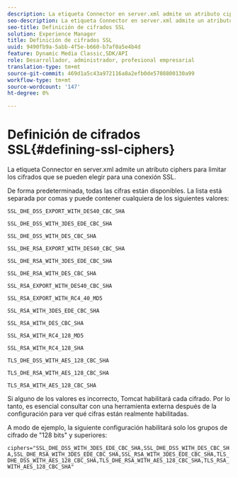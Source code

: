 ```yaml
---
description: La etiqueta Connector en server.xml admite un atributo ciphers para limitar los cifrados que se pueden elegir para una conexión SSL.
seo-description: La etiqueta Connector en server.xml admite un atributo ciphers para limitar los cifrados que se pueden elegir para una conexión SSL.
seo-title: Definición de cifrados SSL
solution: Experience Manager
title: Definición de cifrados SSL
uuid: 9490fb9a-5abb-4f5e-b660-b7af0a5e4b4d
feature: Dynamic Media Classic,SDK/API
role: Desarrollador, administrador, profesional empresarial
translation-type: tm+mt
source-git-commit: 469d1a5c43a972116a8a2efb0de5708800130a99
workflow-type: tm+mt
source-wordcount: '147'
ht-degree: 0%

---
```



# Definición de cifrados SSL{#defining-ssl-ciphers}

La etiqueta Connector en server.xml admite un atributo ciphers para limitar los cifrados que se pueden elegir para una conexión SSL.

De forma predeterminada, todas las cifras están disponibles. La lista está separada por comas y puede contener cualquiera de los siguientes valores:

`SSL_DHE_DSS_EXPORT_WITH_DES40_CBC_SHA`

`SSL_DHE_DSS_WITH_3DES_EDE_CBC_SHA`

`SSL_DHE_DSS_WITH_DES_CBC_SHA`

`SSL_DHE_RSA_EXPORT_WITH_DES40_CBC_SHA`

`SSL_DHE_RSA_WITH_3DES_EDE_CBC_SHA`

`SSL_DHE_RSA_WITH_DES_CBC_SHA`

`SSL_RSA_EXPORT_WITH_DES40_CBC_SHA`

`SSL_RSA_EXPORT_WITH_RC4_40_MD5`

`SSL_RSA_WITH_3DES_EDE_CBC_SHA`

`SSL_RSA_WITH_DES_CBC_SHA`

`SSL_RSA_WITH_RC4_128_MD5`

`SSL_RSA_WITH_RC4_128_SHA`

`TLS_DHE_DSS_WITH_AES_128_CBC_SHA`

`TLS_DHE_RSA_WITH_AES_128_CBC_SHA`

`TLS_RSA_WITH_AES_128_CBC_SHA`

Si alguno de los valores es incorrecto, Tomcat habilitará cada cifrado. Por lo tanto, es esencial consultar con una herramienta externa después de la configuración para ver qué cifras están realmente habilitadas.

A modo de ejemplo, la siguiente configuración habilitará solo los grupos de cifrado de &quot;128 bits&quot; y superiores:

`ciphers="SSL_DHE_DSS_WITH_3DES_EDE_CBC_SHA,SSL_DHE_DSS_WITH_DES_CBC_SHA,SSL_DHE_RSA_WITH_3DES_EDE_CBC_SHA,SSL_RSA_WITH_3DES_EDE_CBC_SHA,TLS_DHE_DSS_WITH_AES_128_CBC_SHA,TLS_DHE_RSA_WITH_AES_128_CBC_SHA,TLS_RSA_WITH_AES_128_CBC_SHA"`
